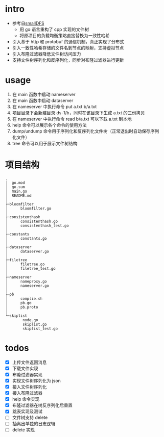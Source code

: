 # intro

* 参考自[smallDFS](https://github.com/oneman233/smallDFS)
    * 用 go 语言重构了 cpp 实现的文件树
    * 将原项目的负载均衡策略直接替换为一致性哈希
* 引入基于 http 和 protobuf 的通信机制，真正实现了分布式
* 引入一致性哈希存储的文件名到节点的映射，支持虚拟节点
* 引入布隆过滤器降低文件树访问压力
* 支持文件树序列化和反序列化，同步对布隆过滤器进行更新

# usage

1. 在 main 函数中启动 nameserver
2. 在 main 函数中启动 dataserver
3. 在 nameserver 中执行命令 put a.txt b/a.txt
4. 项目目录下会新建目录 ds-1/b，同时在该目录下生成 a.txt 的三份拷贝
5. 在 nameserver 中执行命令 read b/a.txt 可以下载 a.txt 到本地
6. help 命令可以展示各个命令的使用方法
7. dump/undump 命令用于序列化和反序列化文件树（正常退出时自动保存序列化文件）
8. tree 命令可以用于展示文件树结构

# 项目结构
```text
.
│  go.mod
│  go.sum
│  main.go
│  README.md
│
├─bloomfilter
│      bloomfilter.go
│
├─consistenthash
│      consistenthash.go
│      consistenthash_test.go
│
├─constants
│      constants.go
│
├─dataserver
│      dataserver.go
│
├─filetree
│      filetree.go
│      filetree_test.go
│
├─nameserver
│      nameproxy.go
│      nameserver.go
│
├─pb
│      complie.sh
│      pb.go
│      pb.proto
│
└─skiplist
        node.go
        skiplist.go
        skiplist_test.go

```

# todos

- [x] 上传文件返回消息
- [x] 下载文件实现
- [x] 布隆过滤器实现
- [x] 实现文件树序列化为 json
- [x] 接入文件树序列化
- [x] 接入布隆过滤器
- [x] help 命令实现
- [x] 布隆过滤器在树反序列化后重置
- [x] 跳表实现及测试
- [ ] 文件树支持 delete
- [ ] 抽离出单独的日志逻辑
- [ ] delete 实现
